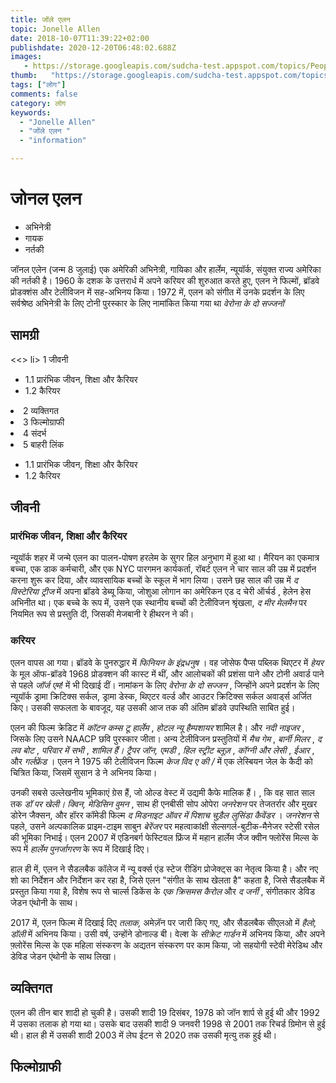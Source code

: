 ```yaml
---
title: जोंले एलन 
topic: Jonelle Allen
date: 2018-10-07T11:39:22+02:00
publishdate: 2020-12-20T06:48:02.688Z
images: 
   - https://storage.googleapis.com/sudcha-test.appspot.com/topics/People/jonelle_allen/1.jpeg
thumb:   "https://storage.googleapis.com/sudcha-test.appspot.com/topics/People/jonelle_allen/thumb.jpeg"
tags: ["लोग"]
comments: false
category: लोग
keywords: 
  - "Jonelle Allen"
  - "जोंले एलन "
  - "information"

---
```

<h1> जोनल एलन </h1> <p> </p> <ul> <li> अभिनेत्री </li> <li> गायक </li> <li> नर्तकी </li> </ul> <p> जॉनल एलेन (जन्म 8 जुलाई) एक अमेरिकी अभिनेत्री, गायिका और हार्लेम, न्यूयॉर्क, संयुक्त राज्य अमेरिका की नर्तकी है। 1960 के दशक के उत्तरार्ध में अपने करियर की शुरुआत करते हुए, एलन ने फिल्मों, ब्रॉडवे प्रोडक्शंस और टेलीविजन में सह-अभिनय किया। 1972 में, एलन को संगीत में उनके प्रदर्शन के लिए सर्वश्रेष्ठ अभिनेत्री के लिए टोनी पुरस्कार के लिए नामांकित किया गया था <i> वेरोना के दो सज्जनों </i> </p> <h2> सामग्री </h2> <<> li> 1 जीवनी <ul> <li> 1.1 प्रारंभिक जीवन, शिक्षा और कैरियर </li> <li> 1.2 कैरियर </li> </ul> </li> <li> 2 व्यक्तिगत </li> <li> 3 फिल्मोग्राफी </li> <li> 4 संदर्भ </li> <li> 5 बाहरी लिंक </li> </ul> <ul> <li> 1.1 प्रारंभिक जीवन, शिक्षा और कैरियर </li> <li> 1.2 कैरियर </li> </ul> <h2> जीवनी </h2> <h3> प्रारंभिक जीवन, शिक्षा और कैरियर </h3> <p> न्यूयॉर्क शहर में जन्मे एलन का पालन-पोषण हरलेम के सुगर हिल अनुभाग में हुआ था। मैरियन का एकमात्र बच्चा, एक डाक कर्मचारी, और एक NYC पारगमन कार्यकर्ता, रॉबर्ट एलन ने चार साल की उम्र में प्रदर्शन करना शुरू कर दिया, और व्यावसायिक बच्चों के स्कूल में भाग लिया। उसने छह साल की उम्र में <i> द विस्टेरिया ट्रीज </i> में अपना ब्रॉडवे डेब्यू किया, जोशुआ लोगान का अमेरिकन एड </i> द चेरी ऑर्चर्ड </i>, हेलेन हेस अभिनीत था। एक बच्चे के रूप में, उसने एक स्थानीय बच्चों की टेलीविजन श्रृंखला, <i> द मीर मेलमैन </i> पर नियमित रूप से प्रस्तुति दी, जिसकी मेजबानी रे हीथरन ने की। </p> <h3> करियर </h3> <p> एलन वापस आ गया। ब्रॉडवे के पुनरुद्धार में <i> फिनियन के इंद्रधनुष </i>। वह जोसेफ पैप्स पब्लिक थिएटर में <i> हेयर </i> के मूल ऑफ-ब्रॉडवे 1968 प्रोडक्शन की कास्ट में थीं, और आलोचकों की प्रशंसा पाने और टोनी अवार्ड पाने से पहले <i> जॉर्ज एम! </I> में भी दिखाई दीं। नामांकन के लिए <i> वेरोना के दो सज्जन </i>, जिन्होंने अपने प्रदर्शन के लिए न्यूयॉर्क ड्रामा क्रिटिक्स सर्कल, ड्रामा डेस्क, थिएटर वर्ल्ड और आउटर क्रिटिक्स सर्कल अवार्ड्स अर्जित किए। उसकी सफलता के बावजूद, यह उसकी आज तक की अंतिम ब्रॉडवे उपस्थिति साबित हुई। </p> <p> एलन की फिल्म क्रेडिट में <i> कॉटन कम्स टू हार्लेम </i>, <i> होटल न्यू हैम्पशायर </i> शामिल है। और <i> नदी नाइजर </i>, जिसके लिए उसने NAACP छवि पुरस्कार जीता। अन्य टेलीविजन प्रस्तुतियों में <i> मैच गेम </i>, <i> बार्नी मिलर </i>, <i> द लव बोट </i>, <i> परिवार में सभी </i>, <i> शामिल हैं। ट्रैपर जॉन, एमडी </i>, <i> हिल स्ट्रीट ब्लूज़ </i>, <i> कॉग्नी और लेसी </i>, <i> ईआर </i>, और <i> गर्लफ्रेंड </i>। एलन ने 1975 की टेलीविजन फिल्म <i> केज विद ए की / </i> में एक लेस्बियन जेल के कैदी को चित्रित किया, जिसमें सुसान डे ने अभिनय किया। </p> <p> उनकी सबसे उल्लेखनीय भूमिकाएं ग्रेस हैं, जो ओल्ड वेस्ट में उद्यमी कैफे मालिक हैं। , कि वह सात साल तक <i> डॉ पर खेली। क्विन, मेडिसिन वुमन </i>, साथ ही एनबीसी सोप ओपेरा <i> जनरेशन </i> पर तेजतर्रार और मुखर डोरेन जैक्सन, और हॉरर कॉमेडी फिल्म <i> द मिडनाइट ऑवर में पिशाच चुड़ैल लुसिंडा कैवेंडर </i>। <I> जनरेशन </i> से पहले, उसने अल्पकालिक प्राइम-टाइम साबुन <i> बेरेंजर </i> पर महत्वाकांक्षी सेल्सगर्ल-बुटीक-मैनेजर स्टेसी रसेल की भूमिका निभाई। एलन 2007 में एडिनबर्ग फेस्टिवल फ्रिंज में महान हार्लेम जैज क्वीन फ्लोरेंस मिल्स के रूप में <i> हार्लेम पुनर्जागरण </i> के रूप में दिखाई दिए। </p> <p> हाल ही में, एलन ने सैडलबैक कॉलेज में न्यू वर्क्स एंड स्टेज रीडिंग प्रोजेक्ट्स का नेतृत्व किया है। और नए शो का निर्देशन और निर्देशन कर रहा है, जिसे एलन "संगीत के साथ खेलता है" कहता है, जिसे सैडलबैक में प्रस्तुत किया गया है, विशेष रूप से चार्ल्स डिकेंस के <i> एक क्रिसमस कैरोल </i> और <i> द जर्नी </i> , संगीतकार डेविड जेडन एंथोनी के साथ। </p> <p> 2017 में, एलन फिल्म में दिखाई दिए <i> तलाक, </i> अमेज़ॅन पर जारी किए गए, और सैडलबैक सीएलओ में <i> हैलो, डॉली </i> में अभिनय किया। उसी वर्ष, उन्होंने डोनाल्ड बी। वेल्श के <i> सीक्रेट गार्डन </i> में अभिनय किया, और अपने फ़्लोरेंस मिल्स के एक महिला संस्करण के अद्यतन संस्करण पर काम किया, जो सहयोगी स्टेवी मेरेडिथ और डेविड जेडन एंथोनी के साथ लिखा। </p> <h2> व्यक्तिगत </h2> <p> एलन की तीन बार शादी हो चुकी है। उसकी शादी 19 दिसंबर, 1978 को जॉन शार्प से हुई थी और 1992 में उसका तलाक हो गया था। उसके बाद उसकी शादी 9 जनवरी 1998 से 2001 तक रिचर्ड ग्रिमोन से हुई थी। हाल ही में उसकी शादी 2003 में लेघ ईटन से 2020 तक उसकी मृत्यु तक हुई थी। </p > <h2> फिल्मोग्राफी </h2> 